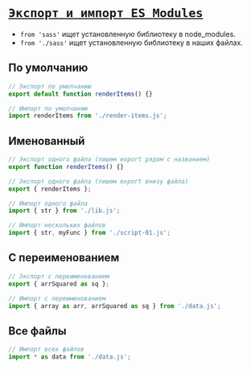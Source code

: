 # [`Экспорт и импорт ES Modules`](../index.md)

- `from 'sass'` ищет установленную библиотеку в node_modules.
- `from './sass'` ищет установленную библиотеку в наших файлах.

## По умолчанию

```js
// Экспорт по умолчанию
export default function renderItems() {}

// Импорт по умолчанию
import renderItems from './render-items.js';
```

## Именованный

```js
// Экспорт одного файла (пишем export рядом с названием)
export function renderItems() {}

// Экспорт одного файла (пишем export внизу файла)
export { renderItems };

// Импорт одного файла
import { str } from './lib.js';

// Импорт нескольких файлов
import { str, myFunc } from './script-01.js';
```

## С переименованием

```js
// Экспорт с переименованием
export { arrSquared as sq };

// Импорт с переименованием
import { array as arr, arrSquared as sq } from './data.js';
```

## Все файлы

```js
// Импорт всех файлов
import * as data from './data.js';
```
